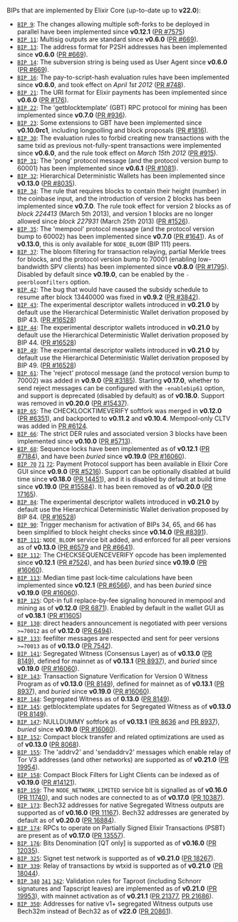 BIPs that are implemented by Elixir Core (up-to-date up to **v22.0**):

* [`BIP 9`](https://github.com/elixir/bips/blob/master/bip-0009.mediawiki): The changes allowing multiple soft-forks to be deployed in parallel have been implemented since **v0.12.1**  ([PR #7575](https://github.com/elixir/elixir/pull/7575))
* [`BIP 11`](https://github.com/elixir/bips/blob/master/bip-0011.mediawiki): Multisig outputs are standard since **v0.6.0** ([PR #669](https://github.com/elixir/elixir/pull/669)).
* [`BIP 13`](https://github.com/elixir/bips/blob/master/bip-0013.mediawiki): The address format for P2SH addresses has been implemented since **v0.6.0** ([PR #669](https://github.com/elixir/elixir/pull/669)).
* [`BIP 14`](https://github.com/elixir/bips/blob/master/bip-0014.mediawiki): The subversion string is being used as User Agent since **v0.6.0** ([PR #669](https://github.com/elixir/elixir/pull/669)).
* [`BIP 16`](https://github.com/elixir/bips/blob/master/bip-0016.mediawiki): The pay-to-script-hash evaluation rules have been implemented since **v0.6.0**, and took effect on *April 1st 2012* ([PR #748](https://github.com/elixir/elixir/pull/748)).
* [`BIP 21`](https://github.com/elixir/bips/blob/master/bip-0021.mediawiki): The URI format for Elixir payments has been implemented since **v0.6.0** ([PR #176](https://github.com/elixir/elixir/pull/176)).
* [`BIP 22`](https://github.com/elixir/bips/blob/master/bip-0022.mediawiki): The 'getblocktemplate' (GBT) RPC protocol for mining has been implemented since **v0.7.0** ([PR #936](https://github.com/elixir/elixir/pull/936)).
* [`BIP 23`](https://github.com/elixir/bips/blob/master/bip-0023.mediawiki): Some extensions to GBT have been implemented since **v0.10.0rc1**, including longpolling and block proposals ([PR #1816](https://github.com/elixir/elixir/pull/1816)).
* [`BIP 30`](https://github.com/elixir/bips/blob/master/bip-0030.mediawiki): The evaluation rules to forbid creating new transactions with the same txid as previous not-fully-spent transactions were implemented since **v0.6.0**, and the rule took effect on *March 15th 2012* ([PR #915](https://github.com/elixir/elixir/pull/915)).
* [`BIP 31`](https://github.com/elixir/bips/blob/master/bip-0031.mediawiki): The 'pong' protocol message (and the protocol version bump to 60001) has been implemented since **v0.6.1** ([PR #1081](https://github.com/elixir/elixir/pull/1081)).
* [`BIP 32`](https://github.com/elixir/bips/blob/master/bip-0032.mediawiki): Hierarchical Deterministic Wallets has been implemented since **v0.13.0** ([PR #8035](https://github.com/elixir/elixir/pull/8035)).
* [`BIP 34`](https://github.com/elixir/bips/blob/master/bip-0034.mediawiki): The rule that requires blocks to contain their height (number) in the coinbase input, and the introduction of version 2 blocks has been implemented since **v0.7.0**. The rule took effect for version 2 blocks as of *block 224413* (March 5th 2013), and version 1 blocks are no longer allowed since *block 227931* (March 25th 2013) ([PR #1526](https://github.com/elixir/elixir/pull/1526)).
* [`BIP 35`](https://github.com/elixir/bips/blob/master/bip-0035.mediawiki): The 'mempool' protocol message (and the protocol version bump to 60002) has been implemented since **v0.7.0** ([PR #1641](https://github.com/elixir/elixir/pull/1641)). As of **v0.13.0**, this is only available for `NODE_BLOOM` (BIP 111) peers.
* [`BIP 37`](https://github.com/elixir/bips/blob/master/bip-0037.mediawiki): The bloom filtering for transaction relaying, partial Merkle trees for blocks, and the protocol version bump to 70001 (enabling low-bandwidth SPV clients) has been implemented since **v0.8.0** ([PR #1795](https://github.com/elixir/elixir/pull/1795)). Disabled by default since **v0.19.0**, can be enabled by the `-peerbloomfilters` option.
* [`BIP 42`](https://github.com/elixir/bips/blob/master/bip-0042.mediawiki): The bug that would have caused the subsidy schedule to resume after block 13440000 was fixed in **v0.9.2** ([PR #3842](https://github.com/elixir/elixir/pull/3842)).
* [`BIP 43`](https://github.com/elixir/bips/blob/master/bip-0043.mediawiki): The experimental descriptor wallets introduced in **v0.21.0** by default use the Hierarchical Deterministic Wallet derivation proposed by BIP 43. ([PR #16528](https://github.com/elixir/elixir/pull/16528))
* [`BIP 44`](https://github.com/elixir/bips/blob/master/bip-0044.mediawiki): The experimental descriptor wallets introduced in **v0.21.0** by default use the Hierarchical Deterministic Wallet derivation proposed by BIP 44. ([PR #16528](https://github.com/elixir/elixir/pull/16528))
* [`BIP 49`](https://github.com/elixir/bips/blob/master/bip-0049.mediawiki): The experimental descriptor wallets introduced in **v0.21.0** by default use the Hierarchical Deterministic Wallet derivation proposed by BIP 49. ([PR #16528](https://github.com/elixir/elixir/pull/16528))
* [`BIP 61`](https://github.com/elixir/bips/blob/master/bip-0061.mediawiki): The 'reject' protocol message (and the protocol version bump to 70002) was added in **v0.9.0** ([PR #3185](https://github.com/elixir/elixir/pull/3185)). Starting **v0.17.0**, whether to send reject messages can be configured with the `-enablebip61` option, and support is deprecated (disabled by default) as of **v0.18.0**. Support was removed in **v0.20.0** ([PR #15437](https://github.com/elixir/elixir/pull/15437)).
* [`BIP 65`](https://github.com/elixir/bips/blob/master/bip-0065.mediawiki): The CHECKLOCKTIMEVERIFY softfork was merged in **v0.12.0** ([PR #6351](https://github.com/elixir/elixir/pull/6351)), and backported to **v0.11.2** and **v0.10.4**. Mempool-only CLTV was added in [PR #6124](https://github.com/elixir/elixir/pull/6124).
* [`BIP 66`](https://github.com/elixir/bips/blob/master/bip-0066.mediawiki): The strict DER rules and associated version 3 blocks have been implemented since **v0.10.0** ([PR #5713](https://github.com/elixir/elixir/pull/5713)).
* [`BIP 68`](https://github.com/elixir/bips/blob/master/bip-0068.mediawiki): Sequence locks have been implemented as of **v0.12.1**  ([PR #7184](https://github.com/elixir/elixir/pull/7184)), and have been *buried* since **v0.19.0** ([PR #16060](https://github.com/elixir/elixir/pull/16060)).
* [`BIP 70`](https://github.com/elixir/bips/blob/master/bip-0070.mediawiki) [`71`](https://github.com/elixir/bips/blob/master/bip-0071.mediawiki) [`72`](https://github.com/elixir/bips/blob/master/bip-0072.mediawiki):
  Payment Protocol support has been available in Elixir Core GUI since **v0.9.0** ([PR #5216](https://github.com/elixir/elixir/pull/5216)).
  Support can be optionally disabled at build time since **v0.18.0** ([PR 14451](https://github.com/elixir/elixir/pull/14451)),
  and it is disabled by default at build time since **v0.19.0** ([PR #15584](https://github.com/elixir/elixir/pull/15584)).
  It has been removed as of **v0.20.0** ([PR 17165](https://github.com/elixir/elixir/pull/17165)).
* [`BIP 84`](https://github.com/elixir/bips/blob/master/bip-0084.mediawiki): The experimental descriptor wallets introduced in **v0.21.0** by default use the Hierarchical Deterministic Wallet derivation proposed by BIP 84. ([PR #16528](https://github.com/elixir/elixir/pull/16528))
* [`BIP 90`](https://github.com/elixir/bips/blob/master/bip-0090.mediawiki): Trigger mechanism for activation of BIPs 34, 65, and 66 has been simplified to block height checks since **v0.14.0** ([PR #8391](https://github.com/elixir/elixir/pull/8391)).
* [`BIP 111`](https://github.com/elixir/bips/blob/master/bip-0111.mediawiki): `NODE_BLOOM` service bit added, and enforced for all peer versions as of **v0.13.0** ([PR #6579](https://github.com/elixir/elixir/pull/6579) and [PR #6641](https://github.com/elixir/elixir/pull/6641)).
* [`BIP 112`](https://github.com/elixir/bips/blob/master/bip-0112.mediawiki): The CHECKSEQUENCEVERIFY opcode has been implemented since **v0.12.1** ([PR #7524](https://github.com/elixir/elixir/pull/7524)), and has been *buried* since **v0.19.0** ([PR #16060](https://github.com/elixir/elixir/pull/16060)).
* [`BIP 113`](https://github.com/elixir/bips/blob/master/bip-0113.mediawiki): Median time past lock-time calculations have been implemented since **v0.12.1** ([PR #6566](https://github.com/elixir/elixir/pull/6566)), and has been *buried* since **v0.19.0** ([PR #16060](https://github.com/elixir/elixir/pull/16060)).
* [`BIP 125`](https://github.com/elixir/bips/blob/master/bip-0125.mediawiki): Opt-in full replace-by-fee signaling honoured in mempool and mining as of **v0.12.0** ([PR 6871](https://github.com/elixir/elixir/pull/6871)). Enabled by default in the wallet GUI as of **v0.18.1** ([PR #11605](https://github.com/elixir/elixir/pull/11605))
* [`BIP 130`](https://github.com/elixir/bips/blob/master/bip-0130.mediawiki): direct headers announcement is negotiated with peer versions `>=70012` as of **v0.12.0** ([PR 6494](https://github.com/elixir/elixir/pull/6494)).
* [`BIP 133`](https://github.com/elixir/bips/blob/master/bip-0133.mediawiki): feefilter messages are respected and sent for peer versions `>=70013` as of **v0.13.0** ([PR 7542](https://github.com/elixir/elixir/pull/7542)).
* [`BIP 141`](https://github.com/elixir/bips/blob/master/bip-0141.mediawiki): Segregated Witness (Consensus Layer) as of **v0.13.0** ([PR 8149](https://github.com/elixir/elixir/pull/8149)), defined for mainnet as of **v0.13.1** ([PR 8937](https://github.com/elixir/elixir/pull/8937)), and *buried* since **v0.19.0** ([PR #16060](https://github.com/elixir/elixir/pull/16060)).
* [`BIP 143`](https://github.com/elixir/bips/blob/master/bip-0143.mediawiki): Transaction Signature Verification for Version 0 Witness Program as of **v0.13.0** ([PR 8149](https://github.com/elixir/elixir/pull/8149)), defined for mainnet as of **v0.13.1** ([PR 8937](https://github.com/elixir/elixir/pull/8937)), and *buried* since **v0.19.0** ([PR #16060](https://github.com/elixir/elixir/pull/16060)).
* [`BIP 144`](https://github.com/elixir/bips/blob/master/bip-0144.mediawiki): Segregated Witness as of **0.13.0** ([PR 8149](https://github.com/elixir/elixir/pull/8149)).
* [`BIP 145`](https://github.com/elixir/bips/blob/master/bip-0145.mediawiki): getblocktemplate updates for Segregated Witness as of **v0.13.0** ([PR 8149](https://github.com/elixir/elixir/pull/8149)).
* [`BIP 147`](https://github.com/elixir/bips/blob/master/bip-0147.mediawiki): NULLDUMMY softfork as of **v0.13.1** ([PR 8636](https://github.com/elixir/elixir/pull/8636) and [PR 8937](https://github.com/elixir/elixir/pull/8937)), *buried* since **v0.19.0** ([PR #16060](https://github.com/elixir/elixir/pull/16060)).
* [`BIP 152`](https://github.com/elixir/bips/blob/master/bip-0152.mediawiki): Compact block transfer and related optimizations are used as of **v0.13.0** ([PR 8068](https://github.com/elixir/elixir/pull/8068)).
* [`BIP 155`](https://github.com/elixir/bips/blob/master/bip-0155.mediawiki): The 'addrv2' and 'sendaddrv2' messages which enable relay of Tor V3 addresses (and other networks) are supported as of **v0.21.0** ([PR 19954](https://github.com/elixir/elixir/pull/19954)).
* [`BIP 158`](https://github.com/elixir/bips/blob/master/bip-0158.mediawiki): Compact Block Filters for Light Clients can be indexed as of **v0.19.0** ([PR #14121](https://github.com/elixir/elixir/pull/14121)).
* [`BIP 159`](https://github.com/elixir/bips/blob/master/bip-0159.mediawiki): The `NODE_NETWORK_LIMITED` service bit is signalled as of **v0.16.0** ([PR 11740](https://github.com/elixir/elixir/pull/11740)), and such nodes are connected to as of **v0.17.0** ([PR 10387](https://github.com/elixir/elixir/pull/10387)).
* [`BIP 173`](https://github.com/elixir/bips/blob/master/bip-0173.mediawiki): Bech32 addresses for native Segregated Witness outputs are supported as of **v0.16.0** ([PR 11167](https://github.com/elixir/elixir/pull/11167)). Bech32 addresses are generated by default as of **v0.20.0** ([PR 16884](https://github.com/elixir/elixir/pull/16884)).
* [`BIP 174`](https://github.com/elixir/bips/blob/master/bip-0174.mediawiki): RPCs to operate on Partially Signed Elixir Transactions (PSBT) are present as of **v0.17.0** ([PR 13557](https://github.com/elixir/elixir/pull/13557)).
* [`BIP 176`](https://github.com/elixir/bips/blob/master/bip-0176.mediawiki): Bits Denomination [QT only] is supported as of **v0.16.0** ([PR 12035](https://github.com/elixir/elixir/pull/12035)).
* [`BIP 325`](https://github.com/elixir/bips/blob/master/bip-0325.mediawiki): Signet test network is supported as of **v0.21.0** ([PR 18267](https://github.com/elixir/elixir/pull/18267)).
* [`BIP 339`](https://github.com/elixir/bips/blob/master/bip-0339.mediawiki): Relay of transactions by wtxid is supported as of **v0.21.0** ([PR 18044](https://github.com/elixir/elixir/pull/18044)).
* [`BIP 340`](https://github.com/elixir/bips/blob/master/bip-0340.mediawiki)
  [`341`](https://github.com/elixir/bips/blob/master/bip-0341.mediawiki)
  [`342`](https://github.com/elixir/bips/blob/master/bip-0342.mediawiki):
  Validation rules for Taproot (including Schnorr signatures and Tapscript
  leaves) are implemented as of **v0.21.0** ([PR 19953](https://github.com/elixir/elixir/pull/19953)),
  with mainnet activation as of **v0.21.1** ([PR 21377](https://github.com/elixir/elixir/pull/21377),
  [PR 21686](https://github.com/elixir/elixir/pull/21686)).
* [`BIP 350`](https://github.com/elixir/bips/blob/master/bip-0350.mediawiki): Addresses for native v1+ segregated Witness outputs use Bech32m instead of Bech32 as of **v22.0** ([PR 20861](https://github.com/elixir/elixir/pull/20861)).
